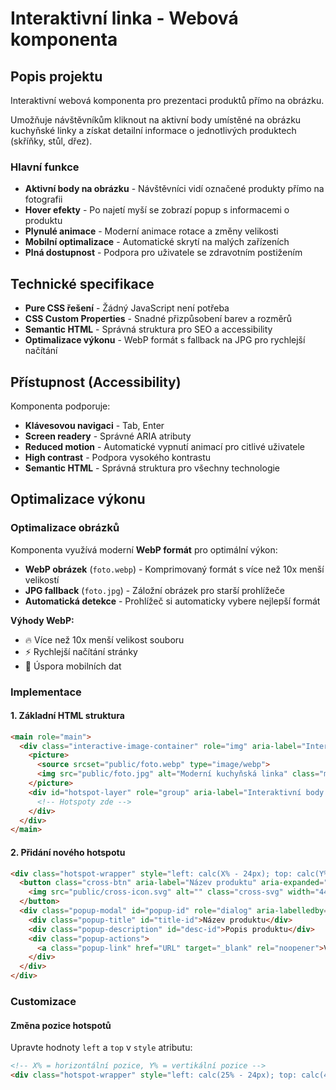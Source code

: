 # Interaktivní linka - Webová komponenta

## Popis projektu

Interaktivní webová komponenta pro prezentaci produktů přímo na obrázku. 

Umožňuje návštěvníkům kliknout na aktivní body umístěné na obrázku kuchyňské linky a získat detailní informace o jednotlivých produktech (skříňky, stůl, dřez).

### Hlavní funkce

- **Aktivní body na obrázku** - Návštěvníci vidí označené produkty přímo na fotografii
- **Hover efekty** - Po najetí myší se zobrazí popup s informacemi o produktu  
- **Plynulé animace** - Moderní animace rotace a změny velikosti
- **Mobilní optimalizace** - Automatické skrytí na malých zařízeních
- **Plná dostupnost** - Podpora pro uživatele se zdravotním postižením

## Technické specifikace

- **Pure CSS řešení** - Žádný JavaScript není potřeba
- **CSS Custom Properties** - Snadné přizpůsobení barev a rozměrů
- **Semantic HTML** - Správná struktura pro SEO a accessibility
- **Optimalizace výkonu** - WebP formát s fallback na JPG pro rychlejší načítání

## Přístupnost (Accessibility)

Komponenta podporuje:

- **Klávesovou navigaci** - Tab, Enter
- **Screen readery** - Správné ARIA atributy
- **Reduced motion** - Automatické vypnutí animací pro citlivé uživatele
- **High contrast** - Podpora vysokého kontrastu
- **Semantic HTML** - Správná struktura pro všechny technologie

## Optimalizace výkonu

### Optimalizace obrázků

Komponenta využívá moderní **WebP formát** pro optimální výkon:

- **WebP obrázek** (`foto.webp`) - Komprimovaný formát s více než 10x menší velikostí
- **JPG fallback** (`foto.jpg`) - Záložní obrázek pro starší prohlížeče
- **Automatická detekce** - Prohlížeč si automaticky vybere nejlepší formát

**Výhody WebP:**
- 🔥 Více než 10x menší velikost souboru
- ⚡ Rychlejší načítání stránky
- 📱 Úspora mobilních dat

### Implementace

#### 1. Základní HTML struktura

```html
<main role="main">
  <div class="interactive-image-container" role="img" aria-label="Interaktivní obrázek kuchyňské linky">
    <picture>
      <source srcset="public/foto.webp" type="image/webp">
      <img src="public/foto.jpg" alt="Moderní kuchyňská linka" class="main-image" />
    </picture>
    <div id="hotspot-layer" role="group" aria-label="Interaktivní body s informacemi o produktech">
      <!-- Hotspoty zde -->
    </div>
  </div>
</main>
```

#### 2. Přidání nového hotspotu

```html
<div class="hotspot-wrapper" style="left: calc(X% - 24px); top: calc(Y% - 24px);">
  <button class="cross-btn" aria-label="Název produktu" aria-expanded="false" aria-haspopup="dialog" aria-describedby="popup-id">
    <img src="public/cross-icon.svg" alt="" class="cross-svg" width="44" height="44" role="presentation">
  </button>
  <div class="popup-modal" id="popup-id" role="dialog" aria-labelledby="title-id" aria-describedby="desc-id" aria-hidden="true">
    <div class="popup-title" id="title-id">Název produktu</div>
    <div class="popup-description" id="desc-id">Popis produktu</div>
    <div class="popup-actions">
      <a class="popup-link" href="URL" target="_blank" rel="noopener">Více informací</a>
    </div>
  </div>
</div>
```

### Customizace

#### Změna pozice hotspotů

Upravte hodnoty `left` a `top` v `style` atributu:

```html
<!-- X% = horizontální pozice, Y% = vertikální pozice -->
<div class="hotspot-wrapper" style="left: calc(25% - 24px); top: calc(40% - 24px);">
```